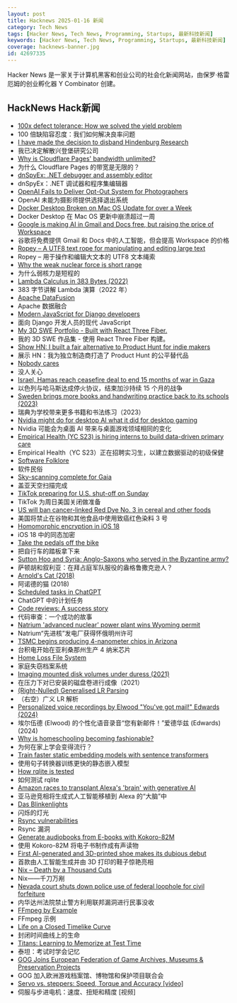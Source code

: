 ```yaml
---
layout: post
title: Hacknews 2025-01-16 新闻
category: Tech News
tags: [Hacker News, Tech News, Programming, Startups, 最新科技新闻]
keywords: [Hacker News, Tech News, Programming, Startups, 最新科技新闻]
coverage: hacknews-banner.jpg
id: 42697335
---
```


Hacker News 是一家关于计算机黑客和创业公司的社会化新闻网站，由保罗·格雷厄姆的创业孵化器 Y Combinator 创建。

## HackNews Hack新闻

- [100x defect tolerance: How we solved the yield problem](https://cerebras.ai/blog/100x-defect-tolerance-how-cerebras-solved-the-yield-problem)
- 100 倍缺陷容忍度：我们如何解决良率问题
- [I have made the decision to disband Hindenburg Research](https://hindenburgresearch.com/gratitude/)
- 我已决定解散兴登堡研究公司
- [Why is Cloudflare Pages' bandwidth unlimited?](https://mattsayar.com/why-does-cloudflare-pages-have-such-a-generous-free-tier/)
- 为什么 Cloudflare Pages 的带宽是无限的？
- [dnSpyEx: .NET debugger and assembly editor](https://github.com/dnSpyEx/dnSpy)
- dnSpyEx：.NET 调试器和程序集编辑器
- [OpenAI Fails to Deliver Opt-Out System for Photographers](https://petapixel.com/2025/01/06/openai-fails-to-deliver-opt-out-system-for-photographers/)
- OpenAI 未能为摄影师提供选择退出系统
- [Docker Desktop Broken on Mac OS Update for over a Week](https://www.dockerstatus.com/)
- Docker Desktop 在 Mac OS 更新中崩溃超过一周
- [Google is making AI in Gmail and Docs free, but raising the price of Workspace](https://www.theverge.com/2025/1/15/24343794/google-workspace-ai-features-free)
- 谷歌将免费提供 Gmail 和 Docs 中的人工智能，但会提高 Workspace 的价格
- [Ropey – A UTF8 text rope for manipulating and editing large text](https://github.com/cessen/ropey)
- Ropey – 用于操作和编辑大文本的 UTF8 文本绳索
- [Why the weak nuclear force is short range](https://profmattstrassler.com/articles-and-posts/particle-physics-basics/the-astonishing-standard-model/why-the-weak-nuclear-force-is-short-range/)
- 为什么弱核力是短程的
- [Lambda Calculus in 383 Bytes (2022)](https://justine.lol/lambda/)
- 383 字节讲解 Lambda 演算（2022 年）
- [Apache DataFusion](https://datafusion.apache.org/)
- Apache 数据融合
- [Modern JavaScript for Django developers](https://www.saaspegasus.com/guides/modern-javascript-for-django-developers/)
- 面向 Django 开发人员的现代 JavaScript
- [My 3D SWE Portfolio - Built with React Three Fiber.](https://dement.dev)
- 我的 3D SWE 作品集 - 使用 React Three Fiber 构建。
- [Show HN: I built a fair alternative to Product Hunt for indie makers]()
- 展示 HN：我为独立制造商打造了 Product Hunt 的公平替代品
- [Nobody cares](https://grantslatton.com/nobody-cares)
- 没人关心
- [Israel, Hamas reach ceasefire deal to end 15 months of war in Gaza](https://www.reuters.com/world/middle-east/gaza-ceasefire-appears-close-us-egyptian-leaders-put-focus-coming-hours-2025-01-14/)
- 以色列与哈马斯达成停火协议，结束加沙持续 15 个月的战争
- [Sweden brings more books and handwriting practice back to its schools (2023)](https://apnews.com/article/sweden-digital-education-backlash-reading-writing-1dd964c628f76361c43dbf3964f7dbf4)
- 瑞典为学校带来更多书籍和书法练习（2023）
- [Nvidia might do for desktop AI what it did for desktop gaming](https://www.theangle.com/p/nvidia-might-do-for-desktop-ai-what)
- Nvidia 可能会为桌面 AI 带来与桌面游戏领域相同的变化
- [Empirical Health (YC S23) is hiring interns to build data-driven primary care](https://www.ycombinator.com/companies/empirical-health/jobs/BQlfWbt-software-engineer-intern-summer-2025)
- Empirical Health（YC S23）正在招聘实习生，以建立数据驱动的初级保健
- [Software Folklore](http://beza1e1.tuxen.de/lore/index.html)
- 软件民俗
- [Sky-scanning complete for Gaia](https://www.esa.int/ESA_Multimedia/Images/2025/01/Sky-scanning_complete_for_Gaia)
- 盖亚天空扫描完成
- [TikTok preparing for U.S. shut-off on Sunday](https://www.reuters.com/technology/tiktok-preparing-us-shut-off-sunday-information-reports-2025-01-15/)
- TikTok 为周日美国关闭做准备
- [US will ban cancer-linked Red Dye No. 3 in cereal and other foods](https://www.bloomberg.com/news/articles/2025-01-15/us-fda-to-ban-red-dye-no-3-rfk-went-after-due-to-cancer-link)
- 美国将禁止在谷物和其他食品中使用致癌红色染料 3 号
- [Homomorphic encryption in iOS 18](https://boehs.org/node/homomorphic-encryption)
- iOS 18 中的同态加密
- [Take the pedals off the bike](https://www.fortressofdoors.com/take-the-pedals-off-the-bike/)
- 把自行车的踏板拿下来
- [Sutton Hoo and Syria: Anglo-Saxons who served in the Byzantine army?](https://academic.oup.com/ehr/advance-article/doi/10.1093/ehr/ceae213/7941799)
- 萨顿胡和叙利亚：在拜占庭军队服役的盎格鲁撒克逊人？
- [Arnold's Cat (2018)](http://gerdbreitenbach.de/arnold_cat/cat.html)
- 阿诺德的猫 (2018)
- [Scheduled tasks in ChatGPT](https://help.openai.com/en/articles/10291617-scheduled-tasks-in-chatgpt)
- ChatGPT 中的计划任务
- [Code reviews: A success story](https://blogsystem5.substack.com/p/code-reviews-a-success-story)
- 代码审查：一个成功的故事
- [Natrium 'advanced nuclear' power plant wins Wyoming permit](https://wyofile.com/natrium-advanced-nuclear-power-plant-wins-wyoming-permit/)
- Natrium“先进核”发电厂获得怀俄明州许可
- [TSMC begins producing 4-nanometer chips in Arizona](https://www.reuters.com/technology/tsmc-begins-producing-4-nanometer-chips-arizona-raimondo-says-2025-01-10/)
- 台积电开始在亚利桑那州生产 4 纳米芯片
- [Home Loss File System](https://docs.google.com/spreadsheets/d/1TPeJzW5pa-BiJZjuEa1yGSFs7ZJetbnxf2gjMvv4tkc/edit?usp=sharing)
- 家庭失窃档案系统
- [Imaging mounted disk volumes under duress (2021)](https://blog.benjojo.co.uk/post/imaging-mounted-disk-volumes-live)
- 在压力下对已安装的磁盘卷进行成像（2021）
- [(Right-Nulled) Generalised LR Parsing](https://blog.jeffsmits.net/generalised-lr-parsing/)
- （右空）广义 LR 解析
- [Personalized voice recordings by Elwood "You've got mail!" Edwards (2024)](https://blog.jgc.org/2024/11/personalized-voice-recordings-by-elwood.html)
- 埃尔伍德 (Elwood) 的个性化语音录音“您有新邮件！”爱德华兹 (Edwards) (2024)
- [Why is homeschooling becoming fashionable?](https://newsletter.goodtechthings.com/p/why-are-tech-people-suddenly-so-into)
- 为何在家上学会变得流行？
- [Train faster static embedding models with sentence transformers](https://huggingface.co/blog/static-embeddings)
- 使用句子转换器训练更快的静态嵌入模型
- [How rqlite is tested](https://philipotoole.com/how-is-rqlite-tested/)
- 如何测试 rqlite
- [Amazon races to transplant Alexa's 'brain' with generative AI](https://www.ft.com/content/de4c86b8-c744-4051-9255-d34259223160)
- 亚马逊竞相将生成式人工智能移植到 Alexa 的“大脑”中
- [Das Blinkenlights](https://rodyne.com/?p=1674)
- 闪烁的灯光
- [Rsync vulnerabilities](https://www.openwall.com/lists/oss-security/2025/01/14/3)
- Rsync 漏洞
- [Generate audiobooks from E-books with Kokoro-82M](https://claudio.uk/posts/epub-to-audiobook.html)
- 使用 Kokoro-82M 将电子书制作成有声读物
- [First AI-generated and 3D-printed shoe makes its dubious debut](https://newatlas.com/lifestyle/syntilay-worlds-first-ai-generated-3d-printed-shoe/)
- 首款由人工智能生成并由 3D 打印的鞋子惊艳亮相
- [Nix – Death by a Thousand Cuts](https://www.dgt.is/blog/2025-01-10-nix-death-by-a-thousand-cuts/)
- Nix——千刀万剐
- [Nevada court shuts down police use of federal loophole for civil forfeiture](https://ij.org/press-release/nevada-court-shuts-down-police-use-of-federal-loophole-for-civil-forfeiture/)
- 内华达州法院禁止警方利用联邦漏洞进行民事没收
- [FFmpeg by Example](https://ffmpegbyexample.com/)
- FFmpeg 示例
- [Life on a Closed Timelike Curve](https://iopscience.iop.org/article/10.1088/1361-6382/ad98df#cqgad98dff1)
- 封闭时间曲线上的生命
- [Titans: Learning to Memorize at Test Time](https://arxiv.org/abs/2501.00663)
- 泰坦：考试时学会记忆
- [GOG Joins European Federation of Game Archives, Museums & Preservation Projects](https://www.gamingonlinux.com/2025/01/gog-joins-the-european-federation-of-game-archives-museums-and-preservation-projects/)
- GOG 加入欧洲游戏档案馆、博物馆和保护项目联合会
- [Servo vs. steppers: Speed, Torque and Accuracy [video]](https://www.youtube.com/watch?v=H-nO1F-AO9I)
- 伺服与步进电机：速度、扭矩和精度 [视频]


